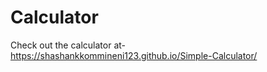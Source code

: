 # Calculator

Check out the calculator at-https://shashankkommineni123.github.io/Simple-Calculator/
